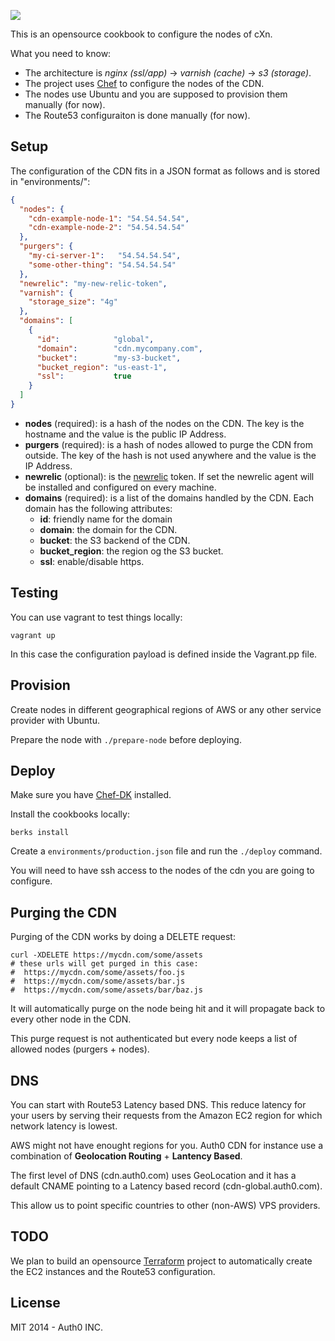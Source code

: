 ![](http://cdn.auth0.com/img/banner-cxn.png)

This is an opensource cookbook to configure the nodes of cXn.

What you need to know:

-  The architecture is *nginx (ssl/app)* -> *varnish (cache)* -> *s3 (storage)*.
-  The project uses [Chef](https://www.chef.io) to configure the nodes of the CDN.
-  The nodes use Ubuntu and you are supposed to provision them manually (for now).
-  The Route53 configuraiton is done manually (for now).

## Setup

The configuration of the CDN fits in a JSON format as follows and is stored in "environments/":

```json
{
  "nodes": {
    "cdn-example-node-1": "54.54.54.54",
    "cdn-example-node-2": "54.54.54.54"
  },
  "purgers": {
    "my-ci-server-1":   "54.54.54.54",
    "some-other-thing": "54.54.54.54"
  },
  "newrelic": "my-new-relic-token",
  "varnish": {
    "storage_size": "4g"
  },
  "domains": [
    {
      "id":            "global",
      "domain":        "cdn.mycompany.com",
      "bucket":        "my-s3-bucket",
      "bucket_region": "us-east-1",
      "ssl":           true
    }
  ]
}
```

-  **nodes** (required): is a hash of the nodes on the CDN. The key is the hostname and the value is the public IP Address.
-  **purgers** (required): is a hash of nodes allowed to purge the CDN from outside. The key of the hash is not used anywhere and the value is the IP Address.
-  **newrelic** (optional): is the [newrelic](http://newrelic.com) token. If set the newrelic agent will be installed and configured on every machine.
-  **domains** (required): is a list of the domains handled by the CDN. Each domain has the following attributes:
    -  **id**: friendly name for the domain
    -  **domain**: the domain for the CDN.
    -  **bucket**: the S3 backend of the CDN.
    -  **bucket_region**: the region og the S3 bucket.
    -  **ssl**: enable/disable https.

## Testing

You can use vagrant to test things locally:

```
vagrant up
```

In this case the configuration payload is defined inside the Vagrant.pp file.

## Provision

Create nodes in different geographical regions of AWS or any other service provider with Ubuntu.

Prepare the node with `./prepare-node` before deploying.

## Deploy

Make sure you have [Chef-DK](https://downloads.getchef.com/chef-dk/) installed.

Install the cookbooks locally:

~~~
berks install
~~~

Create a `environments/production.json` file and run the `./deploy` command.

You will need to have ssh access to the nodes of the cdn you are going to configure.

## Purging the CDN

Purging of the CDN works by doing a DELETE request:

```
curl -XDELETE https://mycdn.com/some/assets
# these urls will get purged in this case:
#  https://mycdn.com/some/assets/foo.js
#  https://mycdn.com/some/assets/bar.js
#  https://mycdn.com/some/assets/bar/baz.js
```

It will automatically purge on the node being hit and it will propagate back to every other node in the CDN.

This purge request is not authenticated but every node keeps a list of allowed nodes (purgers + nodes).

## DNS

You can start with Route53 Latency based DNS. This reduce latency for your users by serving their requests from the Amazon EC2 region for which network latency is lowest.

AWS might not have enought regions for you. Auth0 CDN for instance use a combination of **Geolocation Routing** + **Lantency Based**.

The first level of DNS (cdn.auth0.com) uses GeoLocation and it has a default CNAME pointing to a Latency based record (cdn-global.auth0.com).

This allow us to point specific countries to other (non-AWS) VPS providers.

## TODO

We plan to build an opensource [Terraform](https://www.terraform.io/) project to automatically create the EC2 instances and the Route53 configuration.

## License

MIT 2014 - Auth0 INC.
